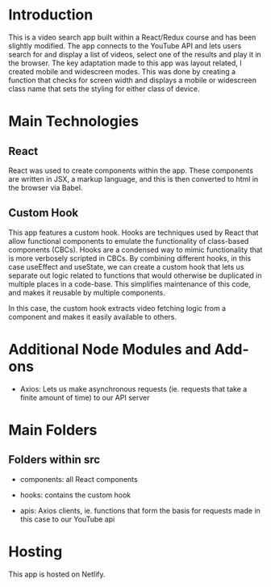 # Introduction

This is a video search app built within a React/Redux course and has been slightly modified. The app connects to the YouTube API and lets users search for and display a list of videos, select one of the results and play it in the browser. The key adaptation made to this app was layout related, I created mobile and widescreen modes. This was done by creating a function that checks for screen width and displays a mobile or widescreen class name that sets the styling for either class of device.

# Main Technologies

## React

React was used to create components within the app. These components are written in JSX, a markup language, and this is then converted to html in the browser via Babel.

## Custom Hook

This app features a custom hook. Hooks are techniques used by React that allow functional components to emulate the functionality of class-based components (CBCs). Hooks are a condensed way to mimic functionality that is more verbosely scripted in CBCs. By combining different hooks, in this case useEffect and useState, we can create a custom hook that lets us separate out logic related to functions that would otherwise be duplicated in multiple places in a code-base. This simplifies maintenance of this code, and makes it reusable by multiple components.

In this case, the custom hook extracts video fetching logic from a component and makes it easily available to others.

# Additional Node Modules and Add-ons

-  Axios: Lets us make asynchronous requests (ie. requests that take a finite amount of time) to our API server

# Main Folders

## Folders within src

-  components: all React components

-  hooks: contains the custom hook

-  apis: Axios clients, ie. functions that form the basis for requests made in this case to our YouTube api

# Hosting

This app is hosted on Netlify.
